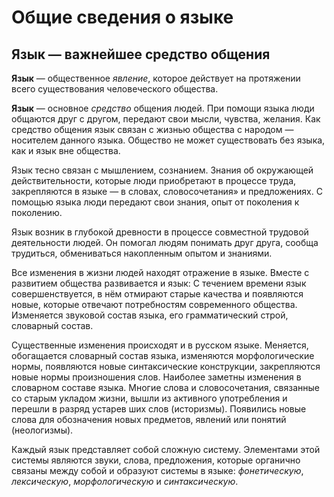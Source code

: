 # Общие сведения о языке

## Язык — важнейшее средство общения

**Язык** — общественное *явление*, которое действует на протяжении всего существования человеческого общества.

**Язык** — основное *средство* общения людей. При помощи языка люди общаются друг с другом, передают свои мысли, чувства, желания. Как средство общения язык связан с жизнью общества с народом — носителем данного языка. Общество не может существовать без языка, как и язык вне общества.

Язык тесно связан с мышлением, сознанием. Знания об окружающей действительности, которые люди приобретают в процессе труда, закрепляются в языке — в словах, словосочетания» и предложениях. С помощью языка люди передают свои знания, опыт от поколения к поколению.

Язык возник в глубокой древности в процессе совместной трудовой деятельности людей. Он помогал людям понимать друг друга, сообща трудиться, обмениваться накопленным опытом и знаниями.

Все изменения в жизни людей находят отражение в языке. Вместе с развитием общества развивается и язык: С течением времени язык совершенствуется, в нём отмирают старые качества и появляются новые, которые отвечают потребностям современного общества. Изменяется звуковой состав языка, его грамматический строй, словарный состав.

Существенные изменения происходят и в русском языке. Меняется, обогащается словарный состав языка, изменяются морфологические нормы, появляются новые синтаксические конструкции, закрепляются новые нормы произношения слов. Наиболее заметны изменения в словарном составе языка. Многие слова и словосочетания, связанные со старым укладом жизни, вышли из активного употребления и перешли в разряд устарев ших слов (историзмы). Появились новые слова для обозначения новых предметов, явлений или понятий (неологизмы).

Каждый язык представляет собой сложную систему. Элементами этой системы являются звуки, слова, предложения, которые органично связаны между собой и образуют системы в языке: *фонетическую*, *лексическую*, *морфологическую* и *синтаксическую*.
